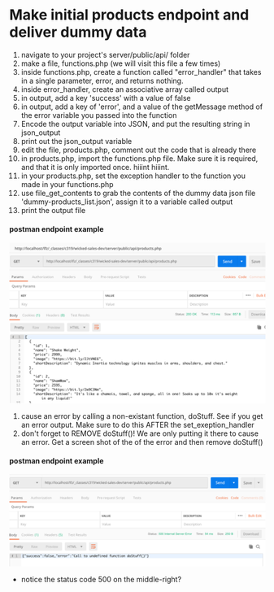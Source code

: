 # Make initial products endpoint and deliver dummy data

1. navigate to your project's server/public/api/ folder
1. make a file, functions.php (we will visit this file a few times)
1. inside functions.php, create a function called "error_handler" that takes in a single parameter, error, and returns nothing.
1. inside error_handler, create an associative array called output
1. in output, add a key 'success' with a value of false
1. in output, add a key of 'error', and a value of the getMessage method of the error variable you passed into the function
1. Encode the output variable into JSON, and put the resulting string in json_output
1. print out the json_output variable
1. edit the file, products.php, comment out the code that is already there
1. in products.php, import the functions.php file.  Make sure it is required, and that it is only imported once.  hiiint hiiint.
1. in your products.php, set the exception handler to the function you made in your functions.php
1. use file_get_contents to grab the contents of the dummy data json file 'dummy-products_list.json', assign it to a variable called output
1. print the output file

#### postman endpoint example
![successful output](assets/be01_1.png)

1. cause an error by calling a non-existant function, doStuff.  See if you get an error output.  Make sure to do this AFTER the set_exeption_handler
1. don't forget to REMOVE doStuff()!  We are only putting it there to cause an error.  Get a screen shot of the of the error and then remove doStuff()

#### postman endpoint example
![successful output](assets/be01_2.png)

- notice the status code 500 on the middle-right?
